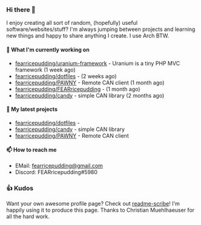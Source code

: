 ### Hi there 👋

I enjoy creating all sort of random, (hopefully) useful software/websites/stuff? 
I'm always jumping between projects and learning new things and happy to share anything I create.
I use Arch BTW.

#### 💎 What I'm currently working on

- [fearricepudding/uranium-framework](https://github.com/fearricepudding/uranium-framework) - Uranium is a tiny PHP MVC framework (1 week ago)
- [fearricepudding/dotfiles](https://github.com/fearricepudding/dotfiles) -  (2 weeks ago)
- [fearricepudding/PAWNY](https://github.com/fearricepudding/PAWNY) - Remote CAN client (1 month ago)
- [fearricepudding/FEARricepudding](https://github.com/fearricepudding/FEARricepudding) -  (1 month ago)
- [fearricepudding/candy](https://github.com/fearricepudding/candy) - simple CAN library (2 months ago)

#### 🌱 My latest projects

- [fearricepudding/dotfiles](https://github.com/fearricepudding/dotfiles) - 
- [fearricepudding/candy](https://github.com/fearricepudding/candy) - simple CAN library
- [fearricepudding/PAWNY](https://github.com/fearricepudding/PAWNY) - Remote CAN client

#### 📫 How to reach me

- EMail: fearricepudding@gmail.com
- Discord: FEARricepudding#5980

### 👍 Kudos

Want your own awesome profile page? Check out [readme-scribe](https://github.com/muesli/readme-scribe)!
I'm happily using it to produce this page. Thanks to Christian Muehlhaeuser for all the hard work.

